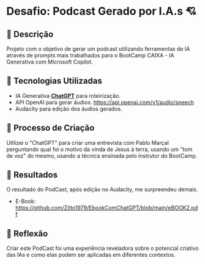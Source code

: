 # Desafio: Podcast Gerado por I.A.s 💘

## 📒 Descrição
Projeto com o objetivo de gerar um podcast utilizando ferramentas de IA através de prompts mais trabalhados para o BootCamp CAIXA - IA Generativa com Microsoft Copilot.

## 🤖 Tecnologias Utilizadas
- IA Generativa **[ChatGPT](https://chat.openai.com)** para roteirização.
- API OpenAI para gerar áudios. https://api.openai.com/v1/audio/speech
- Audacity para edição dos áudios gerados.

## 🧐 Processo de Criação
Utilizei o "ChatGPT" para criar uma entrevista com Pablo Marçal perguntando qual foi o motivo da vinda de Jesus à terra, usando um "tom de voz" do mesmo, usando a técnica ensinada pelo instrutor do BootCamp.

## 🚀 Resultados
O resultado do PodCast, após edição no Audacity, me surpreendeu demais.

- E-Book: https://github.com/Zitto1979/EbookComChatGPT/blob/main/eBOOK2.pdf 

## 💭 Reflexão
Criar este PodCast foi uma experiência reveladora sobre o potencial criativo das IAs e como elas podem ser aplicadas em diferentes contextos.


